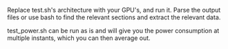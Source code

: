 Replace test.sh's architecture with your GPU's, and run it. Parse the output files or use bash to find the relevant sections and extract the relevant data.

test_power.sh can be run as is and will give you the power consumption at multiple instants, which you can then average out.
